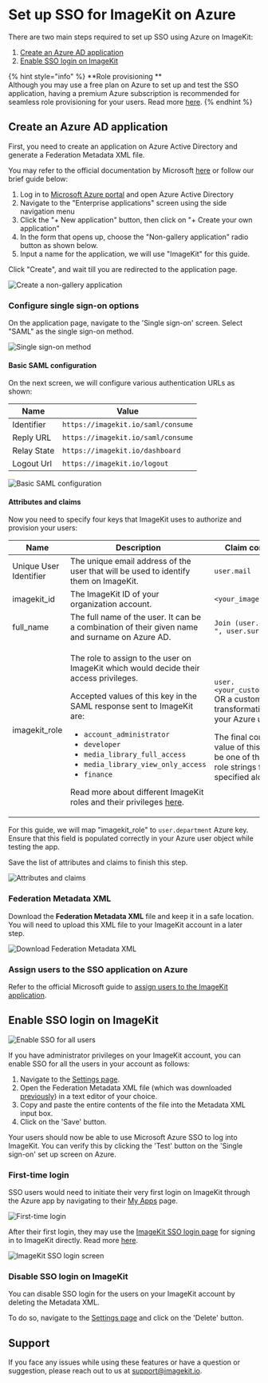 # Set up SSO for ImageKit on Azure

There are two main steps required to set up SSO using Azure on ImageKit:

1. [Create an Azure AD application](#create-an-azure-ad-application)
1. [Enable SSO login on ImageKit](#enable-sso-login-on-imagekit)

{% hint style="info" %}
**Role provisioning ** \
Although you may use a free plan on Azure to set up and test the SSO application, having a premium Azure subscription is recommended for seamless role provisioning for your users. Read more [here](#attributes-and-claims).
{% endhint %}


## Create an Azure AD application

First, you need to create an application on Azure Active Directory and generate a Federation Metadata XML file.

You may refer to the official documentation by Microsoft [here](https://docs.microsoft.com/en-us/azure/active-directory/manage-apps/configure-single-sign-on-portal) or follow our brief guide below:

1. Log in to [Microsoft Azure portal](https://portal.azure.com) and open Azure Active Directory
1. Navigate to the "Enterprise applications" screen using the side navigation menu
1. Click the "+ New application" button, then click on "+ Create your own application"
1. In the form that opens up, choose the "Non-gallery application" radio button as shown below. 
1. Input a name for the application, we will use "ImageKit" for this guide.

Click "Create", and wait till you are redirected to the application page.

![Create a non-gallery application](<../../.gitbook/assets/sso-setup-azure-1.png>)

### Configure single sign-on options

On the application page, navigate to the 'Single sign-on' screen. Select "SAML" as the single sign-on method.

![Single sign-on method](<../../.gitbook/assets/sso-setup-azure-2.png>)

#### Basic SAML configuration

On the next screen, we will configure various authentication URLs as shown:

| Name                  | Value                                          |
| --------------------- | ---------------------------------------------- |
| Identifier            | `https://imagekit.io/saml/consume`             |
| Reply URL             | `https://imagekit.io/saml/consume`             |
| Relay State           | `https://imagekit.io/dashboard`                |
| Logout Url            | `https://imagekit.io/logout`                   |


![Basic SAML configuration](<../../.gitbook/assets/sso-setup-azure-3.png>)

#### Attributes and claims

Now you need to specify four keys that ImageKit uses to authorize and provision your users:

| Name                         | Description                                         | Claim composition                                                                          |
| ---------------------------- | --------------------------------------------------- | ---------------------------------------------------------------------------------------------------- |
| Unique User Identifier       | The unique email address of the user that will be used to identify them on ImageKit. | `user.mail`                                                                                          |
| imagekit_id                  | The ImageKit ID of your organization account.  | `<your_imagekit_id>`                                                                                 |
| full_name                    | The full name of the user. It can be a combination of their given name and surname on Azure AD.  | `Join (user.givenname, " ", user.surname)`                                                           |
| imagekit_role                | <p>The role to assign to the user on ImageKit which would decide their access privileges.</p><p><p>Accepted values of this key in the SAML response sent to ImageKit are: <ul><li><code>account_administrator</code></li> <li><code>developer</code></li> <li><code>media_library_full_access</code></li> <li><code>media_library_view_only_access</code></li><li><code>finance</code></li></ul></p><p></p></p><p>Read more about different ImageKit roles and their privileges [here](../user-access-management.md).</p> | <p><code>user.<your_custom_attribute></code> OR a custom transformation, as per your Azure user schema.</p><p></p><p>The final computed value of this claim **must** be one of the accepted role strings from the list specified alongside.</p>      |

For this guide, we will map "imagekit_role" to `user.department` Azure key. Ensure that this field is populated correctly in your Azure user object while testing the app.

Save the list of attributes and claims to finish this step.

![Attributes and claims](<../../.gitbook/assets/sso-setup-azure-4.png>)

### Federation Metadata XML

Download the **Federation Metadata XML** file and keep it in a safe location. You will need to upload this XML file to your ImageKit account in a later step.

![Download Federation Metadata XML](<../../.gitbook/assets/sso-setup-azure-5.png>)

### Assign users to the SSO application on Azure

Refer to the official Microsoft guide to [assign users to the ImageKit application](https://docs.microsoft.com/en-us/azure/active-directory/manage-apps/add-application-portal-assign-users).


## Enable SSO login on ImageKit

![Enable SSO for all users](<../../.gitbook/assets/sso-config-screen.png>)

If you have administrator privileges on your ImageKit account, you can enable SSO for all the users in your account as follows:

1. Navigate to the [Settings page](https://imagekit.io/dashboard/settings/single-sign-on). 
1. Open the Federation Metadata XML file (which was downloaded [previously](#federation-metadata-xml)) in a text editor of your choice. 
1. Copy and paste the entire contents of the file into the Metadata XML input box.
1. Click on the 'Save' button.

Your users should now be able to use Microsoft Azure SSO to log into ImageKit. You can verify this by clicking the 'Test' button on the 'Single sign-on' set up screen on Azure.

### First-time login

SSO users would need to initiate their very first login on ImageKit through the Azure app by navigating to their [My Apps](https://myapps.microsoft.com/) page.

![First-time login](<../../.gitbook/assets/sso-setup-azure-6.png>)

After their first login, they may use the [ImageKit SSO login page](https://imagekit.io/single-sign-on) for signing in to ImageKit directly. Read more [here](README.md#register-a-new-user-on-imagekit-using-sso).

![ImageKit SSO login screen](<../../.gitbook/assets/sso-login-screen.png>)

### Disable SSO login on ImageKit

You can disable SSO login for the users on your ImageKit account by deleting the Metadata XML. 

To do so, navigate to the [Settings page](https://imagekit.io/dashboard/settings/single-sign-on) and click on the 'Delete' button.


## Support

If you face any issues while using these features or have a question or suggestion, please reach out to us at support@imagekit.io.
